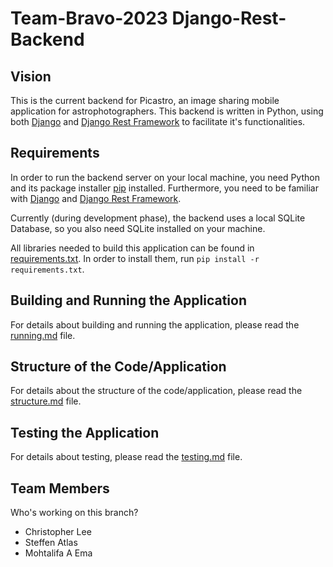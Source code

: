 # Team-Bravo-2023 Django-Rest-Backend

## Vision

 This is the current backend for Picastro, an image sharing mobile application for astrophotographers. This backend is written in Python, using both [Django](https://docs.djangoproject.com/en/4.1/) and [Django Rest Framework](https://www.django-rest-framework.org/) to facilitate it's functionalities.


## Requirements

In order to run the backend server on your local machine, you need Python and its package installer [pip](https://pypi.org/project/pip/) installed. Furthermore, you need to be familiar with [Django](https://docs.djangoproject.com/en/4.1/) and [Django Rest Framework](https://www.django-rest-framework.org/).

Currently (during development phase), the backend uses a local SQLite Database, so you also need SQLite installed on your machine.

All libraries needed to build this application can be found in [requirements.txt](requirements.txt). In order to install them, run `pip install -r requirements.txt`.


## Building and Running the Application

For details about building and running the application, please read the [running.md](running.md) file.


## Structure of the Code/Application

For details about the structure of the code/application, please read the [structure.md](structure.md) file.


## Testing the Application

For details about testing, please read the [testing.md](testing.md) file.


## Team Members
 Who's working on this branch?
 * Christopher Lee
 * Steffen Atlas
 * Mohtalifa A Ema